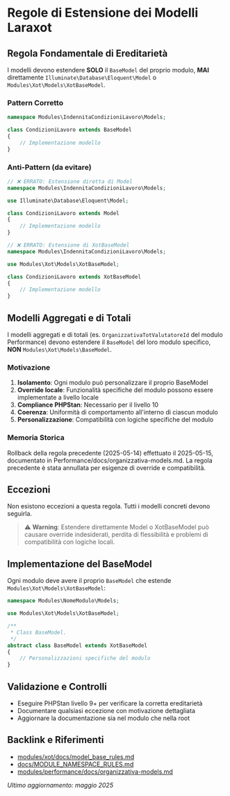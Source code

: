 # Regole di Estensione dei Modelli Laraxot

## Regola Fondamentale di Ereditarietà

I modelli devono estendere **SOLO** il `BaseModel` del proprio modulo, **MAI** direttamente `Illuminate\Database\Eloquent\Model` o `Modules\Xot\Models\XotBaseModel`.

### Pattern Corretto

```php
namespace Modules\IndennitaCondizioniLavoro\Models;

class CondizioniLavoro extends BaseModel
{
    // Implementazione modello
}
```

### Anti-Pattern (da evitare)

```php
// ❌ ERRATO: Estensione diretta di Model
namespace Modules\IndennitaCondizioniLavoro\Models;

use Illuminate\Database\Eloquent\Model;

class CondizioniLavoro extends Model
{
    // Implementazione modello
}

// ❌ ERRATO: Estensione di XotBaseModel
namespace Modules\IndennitaCondizioniLavoro\Models;

use Modules\Xot\Models\XotBaseModel;

class CondizioniLavoro extends XotBaseModel
{
    // Implementazione modello
}
```

## Modelli Aggregati e di Totali

I modelli aggregati e di totali (es. `OrganizzativaTotValutatoreId` del modulo Performance) devono estendere il `BaseModel` del loro modulo specifico, **NON** `Modules\Xot\Models\BaseModel`.

### Motivazione

1. **Isolamento**: Ogni modulo può personalizzare il proprio BaseModel
2. **Override locale**: Funzionalità specifiche del modulo possono essere implementate a livello locale
3. **Compliance PHPStan**: Necessario per il livello 10
4. **Coerenza**: Uniformità di comportamento all'interno di ciascun modulo
5. **Personalizzazione**: Compatibilità con logiche specifiche del modulo

### Memoria Storica

Rollback della regola precedente (2025-05-14) effettuato il 2025-05-15, documentato in Performance/docs/organizzativa-models.md. La regola precedente è stata annullata per esigenze di override e compatibilità.

## Eccezioni

Non esistono eccezioni a questa regola. Tutti i modelli concreti devono seguirla.

> ⚠️ **Warning**: Estendere direttamente Model o XotBaseModel può causare override indesiderati, perdita di flessibilità e problemi di compatibilità con logiche locali.

## Implementazione del BaseModel

Ogni modulo deve avere il proprio `BaseModel` che estende `Modules\Xot\Models\XotBaseModel`:

```php
namespace Modules\NomeModulo\Models;

use Modules\Xot\Models\XotBaseModel;

/**
 * Class BaseModel.
 */
abstract class BaseModel extends XotBaseModel
{
    // Personalizzazioni specifiche del modulo
}
```

## Validazione e Controlli

- Eseguire PHPStan livello 9+ per verificare la corretta ereditarietà
- Documentare qualsiasi eccezione con motivazione dettagliata
- Aggiornare la documentazione sia nel modulo che nella root

## Backlink e Riferimenti

- [modules/xot/docs/model_base_rules.md](model_base_rules.md)
- [docs/MODULE_NAMESPACE_RULES.md](../../docs/MODULE_NAMESPACE_RULES.md)
- [modules/performance/docs/organizzativa-models.md](../Performance/docs/organizzativa-models.md)

*Ultimo aggiornamento: maggio 2025* 